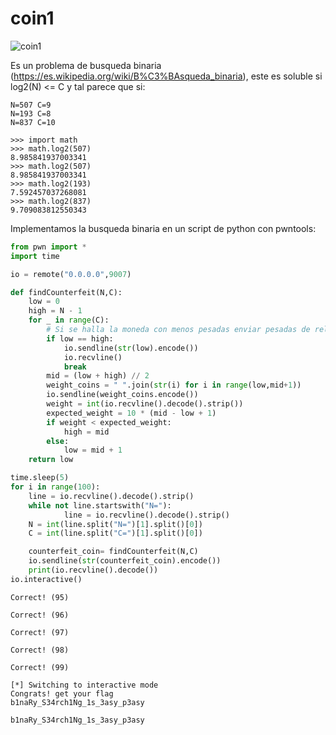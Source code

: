 # coin1

![coin1](https://github.com/user-attachments/assets/8d65cb1c-f9ae-4ea2-973d-b399fe841ac3)

Es un problema de busqueda binaria (https://es.wikipedia.org/wiki/B%C3%BAsqueda_binaria), este es soluble si log2(N) <= C y tal parece que si:
```
N=507 C=9
N=193 C=8
N=837 C=10
```

```
>>> import math
>>> math.log2(507)
8.985841937003341
>>> math.log2(507)
8.985841937003341
>>> math.log2(193)
7.592457037268081
>>> math.log2(837)
9.709083812550343
```

Implementamos la busqueda binaria en un script de python con pwntools:
``` python
from pwn import *
import time

io = remote("0.0.0.0",9007)

def findCounterfeit(N,C):
    low = 0
    high = N - 1
    for _ in range(C):
        # Si se halla la moneda con menos pesadas enviar pesadas de relleno hasta llegar a C
        if low == high:
            io.sendline(str(low).encode())
            io.recvline()
            break
        mid = (low + high) // 2
        weight_coins = " ".join(str(i) for i in range(low,mid+1))
        io.sendline(weight_coins.encode())
        weight = int(io.recvline().decode().strip())
        expected_weight = 10 * (mid - low + 1)
        if weight < expected_weight:
            high = mid
        else:
            low = mid + 1
    return low

time.sleep(5)
for i in range(100):
	line = io.recvline().decode().strip()
	while not line.startswith("N="):
    		line = io.recvline().decode().strip()
	N = int(line.split("N=")[1].split()[0])
	C = int(line.split("C=")[1].split()[0])

	counterfeit_coin= findCounterfeit(N,C)
	io.sendline(str(counterfeit_coin).encode())
	print(io.recvline().decode())
io.interactive()
```

```
Correct! (95)

Correct! (96)

Correct! (97)

Correct! (98)

Correct! (99)

[*] Switching to interactive mode
Congrats! get your flag
b1naRy_S34rch1Ng_1s_3asy_p3asy
```

`b1naRy_S34rch1Ng_1s_3asy_p3asy`
